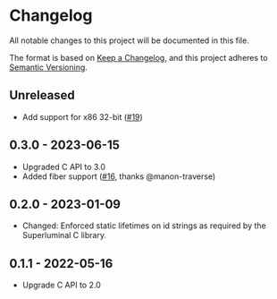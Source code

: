 # Changelog

<!-- markdownlint-disable MD024 -->

All notable changes to this project will be documented in this file.

The format is based on [Keep a Changelog](https://keepachangelog.com/en/1.0.0/),
and this project adheres to [Semantic Versioning](https://semver.org/spec/v2.0.0.html).

## Unreleased

- Add support for x86 32-bit ([#19](https://github.com/EmbarkStudios/superluminal-perf-rs/pull/19))

## 0.3.0 - 2023-06-15

- Upgraded C API to 3.0
- Added fiber support ([#16](https://github.com/EmbarkStudios/superluminal-perf-rs/pull/16), thanks @manon-traverse)

## 0.2.0 - 2023-01-09

- Changed: Enforced static lifetimes on id strings as required by the Superluminal C library.

## 0.1.1 - 2022-05-16

- Upgrade C API to 2.0
